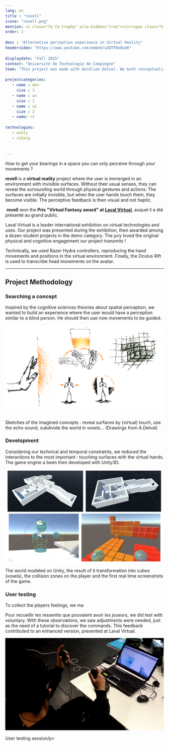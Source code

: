 ```yaml
---
lang: en
title : "revell"
icone: "revell.png"
mention: <i class="fa fa-trophy" aria-hidden="true"></i><span class="hidden-xs">&nbsp;Laval Virtual Award</span>
order: 2

desc : "Alternative perception experience in Virtual Reality"
headervideo: "https://www.youtube.com/embed/u3QTF0o8uU0"

displaydate: "Fall 2015"
context: "Université de Technologie de Compiègne"
team: "This project was made with Aurélien Delval. We both conceptualized the concept and I had to develop it."

projectcategories:
   - name : dev
     size : 3
   - name : ux
     size : 2
   - name : ui
     size : 2
   - name: rv

technologies:
   - unity
   - csharp


---
```

How to get your bearings in a space you can only perceive through your movements ?

**revell** is a **virtual reality** project where the user is immerged in 
an environment with invisible surfaces. Without their usual senses,
they can reveal the surrounding world through physical gestures and actions:
The surfaces are initially invisible, but when the user hands touch them, they
become visible. The perceptive feedback is then visual and not haptic.

<div class="alert alert-danger"><p><i class="fa fa-trophy" aria-hidden="true">
</i>&nbsp;<b>revell</b> won the <b>Prix "Virtual Fantasy award" at <a href="http://www.laval-virtual.org/">Laval Virtual</a></b>, auquel il
a été présenté au grand public.</p>
<p>Laval Virtual is a leader international exhibition on virtual technologies and uses. 
Our project was presented during the exhibition, then awarded among a dozen student 
projects in the demo category. The jury loved the original physical and cognitive 
engagement our project transmits !</p>
</div>

Technically, we used Razer Hydra controllers, reproducing the hand movements and positions
in the virtual environment. Finally, the Oculus Rift is used to transcribe head movements
on the avatar.

---

## Project Methodology

### Searching a concept

Inspired by the cognitive sciences theories about spatial perception, we
wanted to build an experience where the user would have a perception similar to
a blind person. He should then use now movements to be guided.

<div class="thumbnail">
      <img src="revell/drawconcepts.png" class="img-responsive" alt="Concepts sketches">
      <div class="caption">
        <p>Sketches of the imagined concepts : reveal surfaces by (virtual) touch,
         use the echo sound, subdivide the world in voxels... (Drawings from A.Delval)</p>
      </div>
</div>

### Development
Considering our technical and temporal constraints, we reduced the interactions
to the most important : touching surfaces with the virtual hands. The game engine
a been then developed with Unity3D.

<div class="thumbnail">
      <img src="revell/development.png" class="img-responsive" alt="Development previews">
      <div class="caption">
        <p>The world modeled on Unity, the result of it transformation into
        cubes (voxels), the collision zones on the player and the first real time
        screenshots of the game.</p>
      </div>
</div>

### User testing
To collect the players feelings, we ma

Pour recueillir les ressentis que pouvaient avoir les joueurs, we did test with
voluntary. With these observations, we saw adjustments were needed, just as the
need of a tutorial to discover the commands.
This feedback contributed to an enhanced version, presented at Laval Virtual.

<div class="thumbnail">
      <img src="revell/usertesting.png" class="img-responsive" alt="Aperçus du développement">
      <div class="caption">
        <p>User testing session/p>
      </div>
</div>
